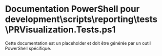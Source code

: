 # Documentation PowerShell pour development\scripts\reporting\tests\PRVisualization.Tests.ps1

Cette documentation est un placeholder et doit être générée par un outil PowerShell spécifique.
